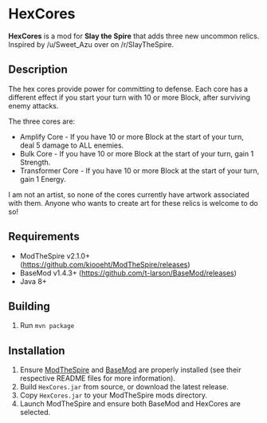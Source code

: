 # HexCores #
**HexCores** is a mod for **Slay the Spire** that adds three new uncommon relics. Inspired by /u/Sweet_Azu over on /r/SlayTheSpire.

## Description ##

The hex cores provide power for committing to defense. Each core has a different effect if you start your turn with 10 or more Block, after surviving enemy attacks.

The three cores are:

* Amplify Core - If you have 10 or more Block at the start of your turn, deal 5 damage to ALL enemies.
* Bulk Core - If you have 10 or more Block at the start of your turn, gain 1 Strength.
* Transformer Core - If you have 10 or more Block at the start of your turn, gain 1 Energy.

I am not an artist, so none of the cores currently have artwork associated with them. Anyone who wants to create art for these relics is welcome to do so!

## Requirements ##
* ModTheSpire v2.1.0+ (https://github.com/kiooeht/ModTheSpire/releases)
* BaseMod v1.4.3+ (https://github.com/t-larson/BaseMod/releases)
* Java 8+

## Building ##
1. Run `mvn package`

## Installation ##
1. Ensure [ModTheSpire](https://github.com/kiooeht/ModTheSpire) and [BaseMod](https://github.com/t-larson/BaseMod) are properly installed (see their respective README files for more information).
1. Build `HexCores.jar` from source, or download the latest release.
1. Copy `HexCores.jar` to your ModTheSpire mods directory.
1. Launch ModTheSpire and ensure both BaseMod and HexCores are selected.
